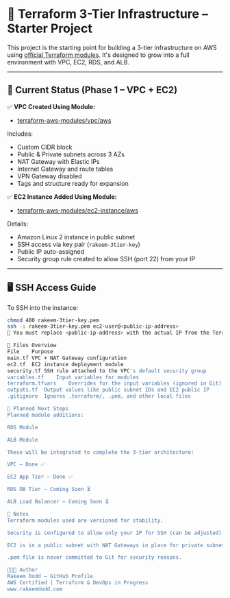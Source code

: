 # 🚀 Terraform 3-Tier Infrastructure – Starter Project

This project is the starting point for building a 3-tier infrastructure on AWS using [official Terraform modules](https://github.com/terraform-aws-modules). It's designed to grow into a full environment with VPC, EC2, RDS, and ALB.

---

## 🔧 Current Status (Phase 1 – VPC + EC2)

✅ **VPC Created Using Module:**
- [terraform-aws-modules/vpc/aws](https://github.com/terraform-aws-modules/terraform-aws-vpc)

Includes:
- Custom CIDR block
- Public & Private subnets across 3 AZs
- NAT Gateway with Elastic IPs
- Internet Gateway and route tables
- VPN Gateway disabled
- Tags and structure ready for expansion

✅ **EC2 Instance Added Using Module:**
- [terraform-aws-modules/ec2-instance/aws](https://github.com/terraform-aws-modules/terraform-aws-ec2-instance)

Details:
- Amazon Linux 2 instance in public subnet
- SSH access via key pair (`rakeem-3tier-key`)
- Public IP auto-assigned
- Security group rule created to allow SSH (port 22) from your IP

---

## 🖥️ SSH Access Guide

To SSH into the instance:
```bash
chmod 400 rakeem-3tier-key.pem
ssh -i rakeem-3tier-key.pem ec2-user@<public-ip-address>
🔐 You must replace <public-ip-address> with the actual IP from the Terraform output.

📁 Files Overview
File	Purpose
main.tf	VPC + NAT Gateway configuration
ec2.tf	EC2 instance deployment module
security.tf	SSH rule attached to the VPC's default security group
variables.tf	Input variables for modules
terraform.tfvars	Overrides for the input variables (ignored in Git)
outputs.tf	Output values like public subnet IDs and EC2 public IP
.gitignore	Ignores .terraform/, .pem, and other local files

📌 Planned Next Steps
Planned module additions:

RDS Module

ALB Module

These will be integrated to complete the 3-tier architecture:

VPC – Done ✅

EC2 App Tier – Done ✅

RDS DB Tier – Coming Soon ⏳

ALB Load Balancer – Coming Soon ⏳

🧠 Notes
Terraform modules used are versioned for stability.

Security is configured to allow only your IP for SSH (can be adjusted).

EC2 is in a public subnet with NAT Gateways in place for private subnet scaling later.

.pem file is never committed to Git for security reasons.

👨🏽‍💻 Author
Rakeem Dodd – GitHub Profile
AWS Certified | Terraform & DevOps in Progress
www.rakeemdodd.com